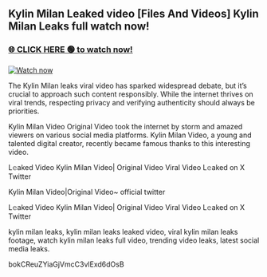 ## Kylin Milan Leaked video [Files And Videos] Kylin Milan Leaks full watch now!

### [🌐 CLICK HERE 🟢 to watch now!](https://youleaks.live/)  

[![Watch now](https://camo.githubusercontent.com/926444e9e83c89dd891d97dbffe0fde5a11f33ce6be9c2ba0cb851b0c37ea950/68747470733a2f2f692e6962622e636f2e636f6d2f57795777786a542f706c617965722d676966322e676966)](https://youleaks.live/)

The Kylin Milan leaks viral video has sparked widespread debate, but it’s crucial to approach such content responsibly. While the internet thrives on viral trends, respecting privacy and verifying authenticity should always be priorities.

Kylin Milan Video Original Video took the internet by storm and amazed viewers on various social media platforms. Kylin Milan Video, a young and talented digital creator, recently became famous thanks to this interesting video.

L𝚎aked Video Kylin Milan Video| Original Video Viral Video L𝚎aked on X Twitter

Kylin Milan Video|Original Video~ official twitter

L𝚎aked Video Kylin Milan Video| Original Video Viral Video L𝚎aked on X Twitter

kylin milan leaks, kylin milan leaks leaked video, viral kylin milan leaks footage, watch kylin milan leaks full video, trending video leaks, latest social media leaks.

bokCReuZYiaGjVmcC3vlExd6dOsB
